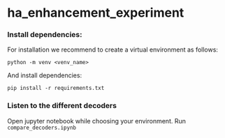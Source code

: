 # ha_enhancement_experiment
### Install dependencies:
For installation we recommend to create a virtual environment as follows:
```
python -m venv <venv_name>
```
And install dependencies:
```
pip install -r requirements.txt
```

### Listen to the different decoders
Open jupyter notebook while choosing your environment.
Run ```compare_decoders.ipynb```
